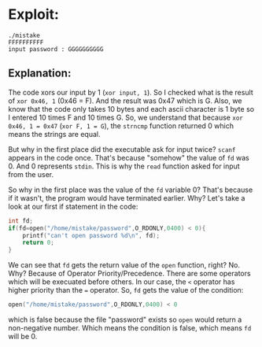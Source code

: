 # Exploit:
```
./mistake
FFFFFFFFFF
input password : GGGGGGGGGG
```
## Explanation:
The code xors our input by 1 (`xor input, 1`).
So I checked what is the result of `xor 0x46, 1` (0x46 = F). And the result was 0x47 which is G.
Also, we know that the code only takes 10 bytes and each ascii character is 1 byte so I entered 10 times F and 10 times G.
So, we understand that because `xor 0x46, 1 = 0x47` (`xor F, 1 = G`), the `strncmp` function returned 0 which means the strings are equal.

But why in the first place did the executable ask for input twice? `scanf` appears in the code once.
That's because "somehow" the value of `fd` was 0. And 0 represents `stdin`. This is why the `read` function asked for input from the user.

So why in the first place was the value of the `fd` variable 0? That's because if it wasn't, the program would have terminated earlier. Why? Let's take a look at our first if statement in the code:

```c
int fd;
if(fd=open("/home/mistake/password",O_RDONLY,0400) < 0){
	printf("can't open password %d\n", fd);
	return 0;
}
```
We can see that `fd` gets the return value of the `open` function, right? No. Why? Because of Operator Priority/Precedence. There are some operators which will be execuated before others. In our case, the `<` operator has higher priority than the `=` operator. So, `fd` gets the value of the condition:
```c
open("/home/mistake/password",O_RDONLY,0400) < 0
```
which is false because the file "password" exists so `open` would return a non-negative number. Which means the condition is false, which means `fd` will be 0.
